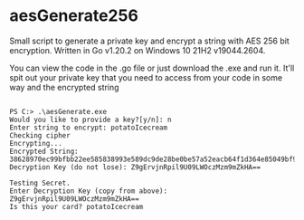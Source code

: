 # aesGenerate256
Small script to generate a private key and encrypt a string with AES 256 bit encryption. Written in Go v1.20.2 on Windows 10 21H2 v19044.2604.

You can view the code in the .go file or just download the .exe and run it. It'll spit out your private key that you need to access from your code in some way and the encrypted string


```

PS C:> .\aesGenerate.exe
Would you like to provide a key?[y/n]: n
Enter string to encrypt: potatoIcecream
Checking cipher
Encrypting...
Encrypted String: 38628970ec99bfbb22ee585838993e589dc9de28be0be57a52eacb64f1d364e85049bf987dc7f641ed1c
Decryption Key (do not lose): Z9gErvjnRpil9U09LWOczMzm9mZkHA==

Testing Secret.
Enter Decryption Key (copy from above): Z9gErvjnRpil9U09LWOczMzm9mZkHA==
Is this your card? potatoIcecream

```
